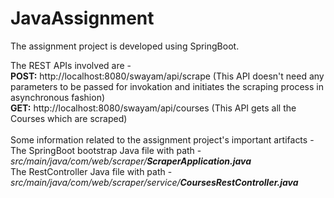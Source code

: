 # JavaAssignment

The assignment project is developed using SpringBoot.

The REST APIs involved are - <br/>
<b>POST:</b> http://localhost:8080/swayam/api/scrape  (This API doesn't need any parameters to be passed for invokation and initiates the scraping process in asynchronous fashion) <br/>
<b>GET:</b> http://localhost:8080/swayam/api/courses  (This API gets all the Courses which are scraped) <br/>
<br/>
Some information related to the assignment project's important artifacts - <br/>
The SpringBoot bootstrap Java file with path - <i>src/main/java/com/web/scraper/</i><b><i>ScraperApplication.java</i></b> <br/>
The RestController Java file with path - <i>src/main/java/com/web/scraper/service/</i><b><i>CoursesRestController.java<b><i>
